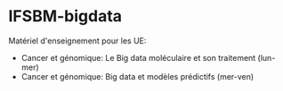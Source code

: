 # IFSBM-bigdata

Matériel d'enseignement pour les UE:

* Cancer et génomique: Le Big data moléculaire et son traitement (lun-mer)
* Cancer et génomique: Big data et modèles prédictifs (mer-ven)

